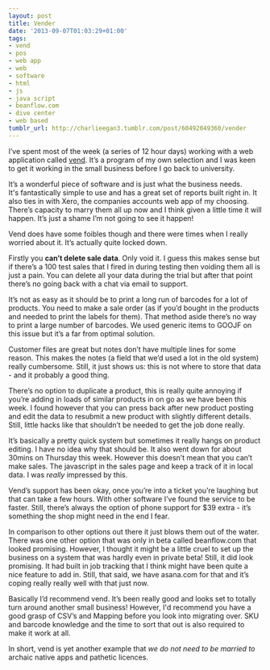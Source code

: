 ```yaml
---
layout: post
title: Vender
date: '2013-09-07T01:03:29+01:00'
tags:
- vend
- pos
- web app
- web
- software
- html
- js
- java script
- beanflow.com
- dive center
- web based
tumblr_url: http://charlieegan3.tumblr.com/post/60492049360/vender
---
```

I’ve spent most of the week (a series of 12 hour days) working with a web application called [vend](http://www.vendhq.com/). It’s a program of my own selection and I was keen to get it working in the small business before I go back to university.

It’s a wonderful piece of software and is just what the business needs. It's fantastically simple to use and has a great set of reports built right in. It also ties in with Xero, the companies accounts web app of my choosing. There’s capacity to marry them all up now and I think given a little time it will happen. It’s just a shame I’m not going to see it happen!

Vend does have some foibles though and there were times when I really worried about it. It’s actually quite locked down.

Firstly you **can’t delete sale data**. Only void it. I guess this makes sense but if there’s a 100 test sales that I fired in during testing then voiding them all is just a pain. You can delete all your data during the trial but after that point there’s no going back with a chat via email to support.

It’s not as easy as it should be to print a long run of barcodes for a lot of products. You need to make a sale order (as if you’d bought in the products and needed to print the labels for them). That method aside there’s no way to print a large number of barcodes. We used generic items to GOOJF on this issue but it’s a far from optimal solution.

Customer files are great but notes don’t have multiple lines for some reason. This makes the notes (a field that we’d used a lot in the old system) really cumbersome. Still, it just shows us: this is not where to store that data - and it probably a good thing.

There’s no option to duplicate a product, this is really quite annoying if you’re adding in loads of similar products in on go as we have been this week. I found however that you can press back after new product posting and edit the data to resubmit a new product with slightly different details. Still, little hacks like that shouldn’t be needed to get the job done really.

It’s basically a pretty quick system but sometimes it really hangs on product editing. I have no idea why that should be. It also went down for about 30mins on Thursday this week. However this doesn’t mean that you can’t make sales. The javascript in the sales page and keep a track of it in local data. I was _really_ impressed by this.

Vend’s support has been okay, once you’re into a ticket you’re laughing but that can take a few hours. With other software I’ve found the service to be faster. Still, there’s always the option of phone support for $39 extra - it’s something the shop might need in the end I fear.

In comparison to other options out there it just blows them out of the water. There was one other option that was only in beta called beanflow.com that looked promising. However, I thought it might be a little cruel to set up the business on a system that was hardly even in private beta! Still, it did look promising. It had built in job tracking that I think might have been quite a nice feature to add in. Still, that said, we have asana.com for that and it’s coping really really well with that just now.

Basically I’d recommend vend. It’s been really good and looks set to totally turn around another small business! However, I'd recommend you have a good grasp of CSV’s and Mapping before you look into migrating over. SKU and barcode knowledge and the time to sort that out is also required to make it work at all.

In short, vend is yet another example that _we do not need to be married to_ archaic native apps and pathetic licences.
